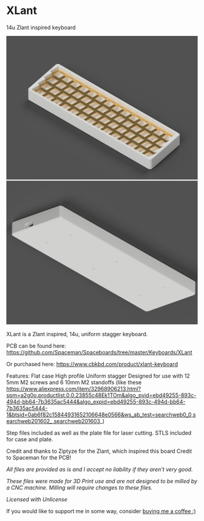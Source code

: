 # XLant
 14u Zlant inspired keyboard


![TopView](https://github.com/dingusxmcgee/XLant/blob/master/Renders/Xlant-Top-Angled.png?raw=true)
![BackView](https://github.com/dingusxmcgee/XLant/blob/master/Renders/XLant-Bottom-Angled.png?raw=true)

XLant is a Zlant inspired, 14u, uniform stagger keyboard.

PCB can be found here: https://github.com/Spaceman/Spaceboards/tree/master/Keyboards/XLant

Or purchased here: https://www.cbkbd.com/product/xlant-keyboard

Features:
Flat case
High profile
Uniform stagger
Designed for use with 12 5mm M2 screws and 6 10mm M2 standoffs (like these https://www.aliexpress.com/item/32968906213.html?spm=a2g0o.productlist.0.0.23855c48Ek1TOm&algo_pvid=ebd49255-893c-494d-bb64-7b3635ac5444&algo_expid=ebd49255-893c-494d-bb64-7b3635ac5444-1&btsid=0ab6f82c15844931652106648e0566&ws_ab_test=searchweb0_0,searchweb201602_,searchweb201603_)

Step files included as well as the plate file for laser cutting.
STLS included for case and plate.

Credit and thanks to Ziptyze for the Zlant, which inspired this board
Credit to Spaceman for the PCB!


*All files are provided as is and I accept no liability if they aren't very good.*

*These files were made for 3D Print use and are not designed to be milled by a CNC machine. Milling will require changes to these files.*

*Licensed with Unlicense*


If you would like to support me in some way, consider [buying me a coffee :)](https://www.buymeacoffee.com/dingusxmcgee)